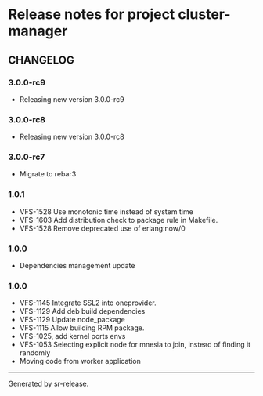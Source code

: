 # Release notes for project cluster-manager


CHANGELOG
---------

### 3.0.0-rc9

* Releasing new version 3.0.0-rc9


### 3.0.0-rc8

* Releasing new version 3.0.0-rc8


### 3.0.0-rc7

* Migrate to rebar3


### 1.0.1

* VFS-1528 Use monotonic time instead of system time
* VFS-1603 Add distribution check to package rule in Makefile.
* VFS-1528 Remove deprecated use of erlang:now/0


### 1.0.0

* Dependencies management update


### 1.0.0

* VFS-1145 Integrate SSL2 into oneprovider.
* VFS-1129 Add deb build dependencies
* VFS-1129 Update node_package
* VFS-1115 Allow building RPM package.
* VFS-1025, add kernel ports envs
* VFS-1053 Selecting explicit node for mnesia to join, instead of finding it randomly
* Moving code from worker application


________

Generated by sr-release. 
